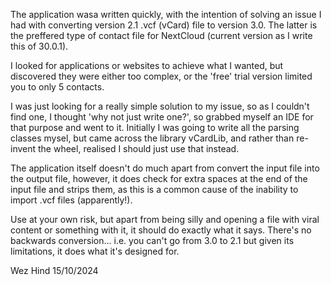 The application wasa written quickly, with the intention of solving an issue I had with converting version 2.1 .vcf (vCard) file to version 3.0. The latter is the preffered type of contact file for NextCloud (current version as I write this of 30.0.1).

I looked for applications or websites to achieve what I wanted, but discovered they were either too complex, or the 'free' trial version limited you to only 5 contacts. 

I was just looking for a really simple solution to my issue, so as I couldn't find one, I thought 'why not just write one?', so grabbed myself an IDE for that purpose and went to it. Initially I was going to write all the parsing classes mysel, but came across the library vCardLib, and rather than re-invent the wheel, realised I should just use that instead. 

The application itself doesn't do much apart from convert the input file into the output file, however, it does check for extra spaces at the end of the input file and strips them, as this is a common cause of the inability to import .vcf files (apparently!).

Use at your own risk, but apart from being silly and opening a file with viral content or something with it, it should do exactly what it says. There's no backwards conversion... i.e. you can't go from 3.0 to 2.1 but given its limitations, it does what it's designed for.

Wez Hind 15/10/2024
